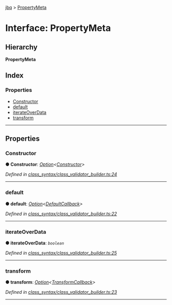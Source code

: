 [jbq](../README.md) > [PropertyMeta](../interfaces/propertymeta.md)

# Interface: PropertyMeta

## Hierarchy

**PropertyMeta**

## Index

### Properties

* [Constructor](propertymeta.md#constructor)
* [default](propertymeta.md#default)
* [iterateOverData](propertymeta.md#iterateoverdata)
* [transform](propertymeta.md#transform)

---

## Properties

<a id="constructor"></a>

###  Constructor

**● Constructor**: *[Option](../#option)<[Constructor](constructor.md)>*

*Defined in [class_syntax/class_validator_builder.ts:24](https://github.com/krnik/vjs-validator/blob/15e769b/src/class_syntax/class_validator_builder.ts#L24)*

___
<a id="default"></a>

###  default

**● default**: *[Option](../#option)<[DefaultCallback](../#defaultcallback)>*

*Defined in [class_syntax/class_validator_builder.ts:22](https://github.com/krnik/vjs-validator/blob/15e769b/src/class_syntax/class_validator_builder.ts#L22)*

___
<a id="iterateoverdata"></a>

###  iterateOverData

**● iterateOverData**: *`boolean`*

*Defined in [class_syntax/class_validator_builder.ts:25](https://github.com/krnik/vjs-validator/blob/15e769b/src/class_syntax/class_validator_builder.ts#L25)*

___
<a id="transform"></a>

###  transform

**● transform**: *[Option](../#option)<[TransformCallback](../#transformcallback)>*

*Defined in [class_syntax/class_validator_builder.ts:23](https://github.com/krnik/vjs-validator/blob/15e769b/src/class_syntax/class_validator_builder.ts#L23)*

___


